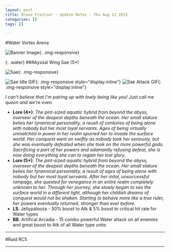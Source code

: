 ```yaml
---
layout: post
title: Brave Frontier - Update Notes - Thu Aug 13 2015
categories: []
tags: []

---
```


#Water Vortex Arena

![Banner Image](//i.imgur.com/E1xstmv.png){: .img-responsive}

{: .water}
##Abyssal Wing Sae (5*)

![Sae](//i.imgur.com/SBAT11K.png){: .img-responsive}

![Sae Idle GIF](//i.imgur.com/QvvmomD.gif){: .img-responsive style="display:inline"} ![Sae Attack GIF](//i.imgur.com/BOXxg42.gif){: .img-responsive style="display:inline"}

*I can't believe that I'm pairing up with lowly being like you! Just call me queen and we're even.*

* **Lore (4\*)**: *The pint-sized aquatic hybrid from beyond the abyss, overseer of the deepest depths beneath the ocean. Her small stature belies her tyrannical personality, a reuslt of centuries of being alone with nobody but her most loyal servants. Ages of being virtually unmatched in power in her realm spurred her to invade the surface world. Her conquest went on swiftly as nobody took her seriously, but she was eventually defeated when she took on the more powerful gods. Sacrificing a part of her powers and adamantly refusing defeat, she is now doing everything she can to regain her lost glory.* 
* **Lore (5\*)**: *The pint-sized aquatic hybrid from beyond the abyss, overseer of the deepest depths beneath the ocean. Her small stature belies her tyrannical personality, a result of ages of being alone with nobody but her most loyal servants. After her inital, unsuccessful rampage, she quested for venegance in an entire realm completely unknown to her. Through her journey, she slowly began to see the surface world in a different light, although her childish dreams of conquest would not be shaken. Starting to behave more like a true ruler, her powers eventually returned, stronger than ever before.* 
* **LS**: Jellypalooza - 50% boost to Atk & 5% boost to critical hit rate for Water types
* **BB**: Artifical Arcadia - 15 combo powerful Water attack on all enemies and great boost to Atk of all Water type units

---

#Raid RC5

---